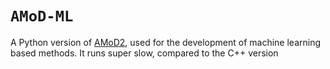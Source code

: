 # `AMoD-ML`

A Python version of [AMoD2](https://github.com/Leot6/AMoD2), used for the development of machine learning based methods. It runs super slow, compared to the C++ version
